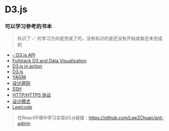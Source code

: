 #  D3.js

### 可以学习参考的书本



> 标识了 ✅ 的学习方向是完成了的，没有标识的是还没有开始或者还未完成的
> 
* [✅D3.js API]()
* [Fullstack D3 and Data Visualization]()
* [D3.js in action]()
* [D3.js]()
* [YAGNI]()
* [设计原则]()
* [SSH]()
* [HTTP/HTTPS 协议]()
* [设计模式]()
* [Leetcode]()

> 在React环境中学习实现d3.js链接：https://github.com/LeeZChuan/ant-admin